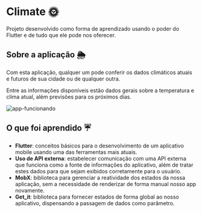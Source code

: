 

# Climate :sun_with_face:

Projeto desenvolvido como forma de aprendizado usando o poder do Flutter e de tudo que ele pode nos oferecer.

## Sobre a aplicação :sun_behind_rain_cloud:

Com esta aplicação, qualquer um pode conferir os dados climáticos atuais e futuros de sua cidade ou de qualquer outra.

Entre as informações disponíveis estão dados gerais sobre a temperatura e clima atual, além previsões para os próximos dias.

![app-funcionando](https://raw.githubusercontent.com/alvaropms/climate_mobile/main/demo.gif)

## O que foi aprendido :umbrella:
* **Flutter**: conceitos básicos para o desenvolvimento de um aplicativo mobile usando uma das ferramentas mais atuais.
* **Uso de API externa**: estabelecer comunicação com uma API externa que funciona como a fonte de informações do aplicativo, além de tratar estes dados para que sejam exibidos corretamente para o usuário.
* **MobX**: biblioteca para gerenciar a reatividade dos estados da nossa aplicação, sem a necessidade de renderizar de forma manual nosso app novamente.
* **Get_it**: biblioteca para fornecer estados de forma global ao nosso aplicativo, dispensando a passagem de dados como parâmetro.
